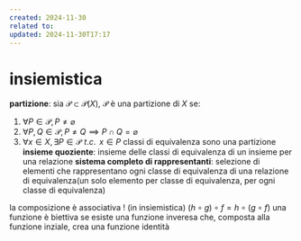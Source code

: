 ```yaml
---
created: 2024-11-30
related to: 
updated: 2024-11-30T17:17
---
```

# insiemistica
**partizione**: sia $\mathcal{P} \subset \mathcal{P}(X)$, $\mathcal{P}$ è una partizione di $X$ se:
1. $\forall P \in \mathcal{P}, P \neq \varnothing$
2. $\forall P, Q \in \mathcal{P}, P \neq Q \implies P \cap Q = \varnothing$
3. $\forall x \in X, \exists P \in \mathcal{P} \,\,t.c. \,\ x \in P$
classi di equivalenza sono una partizione 
**insieme quoziente**: insieme delle classi di equivalenza di un insieme per una relazione
**sistema completo di rappresentanti**: selezione di elementi che rappresentano ogni classe di equivalenza di una relazione di equivalenza(un solo elemento per classe di equivalenza, per ogni classe di equivalenza)

la composizione è associativa ! (in insiemistica) $(h\circ g) \circ f = h \circ (g \circ f)$
una funzione è biettiva se esiste una funzione inveresa che, composta alla funzione inziale, crea una funzione identità
